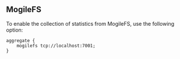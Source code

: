 ## MogileFS

To enable the collection of statistics from MogileFS, use the following option:
```
aggregate {
    mogilefs tcp://localhost:7001;
}
```
